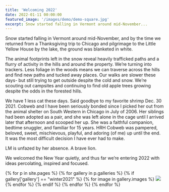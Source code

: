 ```yaml
---
title: 'Welcoming 2022'
date: 2022-01-11 00:00:00
featured_image: '/images/demo/demo-square.jpg'
excerpt: Snow started falling in Vermont around mid-November... 
---
```


Snow started falling in Vermont around mid-November, and by the time we returned from a Thanksgiving trip to Chicago and pilgrimage to the Little Yellow House by the lake, the ground was blanketed in white.

The animal footprints left in the snow reveal heavily trafficked paths and a flurry of activity in the hills and around the property. We’re turning into trackers. Less foliage in the woods means we can traverse across the hills and find new paths and tucked away places. Our walks are slower these days- but still trying to get outside despite the cold and snow. We’re scouting out campsites and continuing to find old apple trees growing despite the odds in the forested hills.

We have 1 less cat these days. Said goodbye to my favorite shrimp Dec. 30 2021. Cobweb and I have been seriously bonded since I picked her out from the animal shelter on South Western in Chicago in July of 2006. Her siblings had been adopted as a pair, and she was left alone in the cage until I arrived later that afternoon and scooped her up. She was a faithful companion, bedtime snuggler, and familiar for 15 years. HRH Cobweb was pampered, beloved, sweet, mischievous, playful, and adoring (of me) up until the end. It was the most difficult decision I have ever had to make.

LM is unfazed by her absence. A brave lion.

We welcomed the New Year quietly, and thus far we’re entering 2022 with ideas percolating, inspired and focused.

<div class="gallery" data-columns="3">
{% for p in site.pages %}
  {% for gallery in p.galleries %}
    {% if gallery['gallery'] == "winter2021" %}
      {% for image in gallery.images %}
        <a href="/{{ site.gallery.dir }}/{{ gallery['gallery'] }}/{{ image.src }}"
            data-pswp-width="{{ image.display_dimensions.width }}" 
            data-pswp-height="{{ image.display_dimensions.height }}"
            ><img src="/{{ site.gallery.dir }}/{{ gallery['gallery'] }}/thumbs/{{ image.src }}" />
        </a>
      {% endfor %}
    {% endif %}
  {% endfor %}
{% endfor %}
</div>



